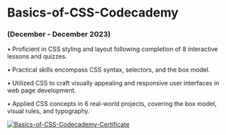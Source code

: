 # Basics-of-CSS-Codecademy

### (December - December 2023)
•	Proficient in CSS styling and layout following completion of 8 interactive lessons and quizzes.

•	Practical skills encompass CSS syntax, selectors, and the box model.

•	Utilized CSS to craft visually appealing and responsive user interfaces in web page development.

•	Applied CSS concepts in 6 real-world projects, covering the box model, visual rules, and typography.


<a href="https://ibb.co/Fq1QhcF"><img src="https://i.ibb.co/dJvNfXR/Basics-of-CSS-Codecademy-Certificate.jpg" alt="Basics-of-CSS-Codecademy-Certificate"  ></a>


